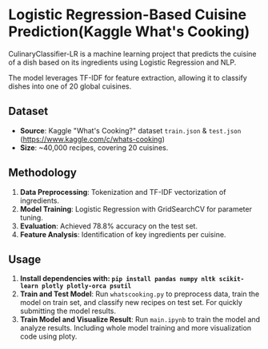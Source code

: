 # Logistic Regression-Based Cuisine Prediction(Kaggle What's Cooking)

CulinaryClassifier-LR is a machine learning project that predicts the cuisine of a dish based on its ingredients using Logistic Regression and NLP.

The model leverages TF-IDF for feature extraction, allowing it to classify dishes into one of 20 global cuisines.

## Dataset

- **Source**: Kaggle "What's Cooking?" dataset `train.json` & `test.json` (https://www.kaggle.com/c/whats-cooking)
- **Size**: ~40,000 recipes, covering 20 cuisines.

## Methodology

1. **Data Preprocessing**: Tokenization and TF-IDF vectorization of ingredients.
2. **Model Training**: Logistic Regression with GridSearchCV for parameter tuning.
3. **Evaluation**: Achieved 78.8% accuracy on the test set.
4. **Feature Analysis**: Identification of key ingredients per cuisine.

## Usage

1. **Install dependencies with: `pip install pandas numpy nltk scikit-learn plotly plotly-orca psutil`**
2. **Train and Test Model**: Run `whatscooking.py` to preprocess data, train the model on train set, and classify new recipes on test set. For quickly submitting the model results.
3. **Train Model and Visualize Result**: Run `main.ipynb` to train the model and analyze results. Including whole model training and more visualization code using ploty.
